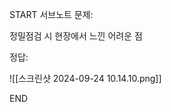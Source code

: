 START
서브노트
문제:

정밀점검 시 현장에서 느낀 어려운 점 

정답:

![[스크린샷 2024-09-24 10.14.10.png]]
<!--ID: 1727230729592-->
END